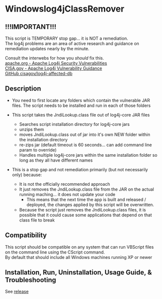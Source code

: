 # Windowslog4jClassRemover

## !!!IMPORTANT!!!
This script is TEMPORARY stop gap... it is NOT a remediation.  
The log4j problems are an area of active research and guidance on remediation updates nearly by the minute.  

Consult the interwebs for how you *should* fix this.  
[apache.org - Apache Log4j Security Vulnerabilities](https://logging.apache.org/log4j/2.x/security.html)  
[CISA.gov - Apache Log4j Vulnerability Guidance](https://www.cisa.gov/uscert/apache-log4j-vulnerability-guidance)  
[GitHub cisagov/log4j-affected-db](https://github.com/cisagov/log4j-affected-db)  

## Description
* You need to first locate any folders which contain the vulnerable JAR files. The script needs to be installed and run in each of those folders
* This script takes the JndiLookup.class file out of log4j-core JAR files
  * Searches script installation directory for log4j-core jars
  * unzips them
  * moves JndiLookup.class out of jar into it's own NEW folder within the installation directory
  * re-zips jar (default timeout is 60 seconds... can add command line param to override)
  * Handles multiple log4j-core jars within the same installation folder so long as they all have different names  

* This is a stop gap and not remediation primarily (but not necessarily only) because:
  * It is not the officially recommended approach
  * It just removes the JndiLookup.class file from the JAR on the actual running maching... it does not update your code
    * This means that the next time the app is built and released / deployed, the changes applied by this script will be overwritten.
  * Because the script just removes the JndiLookup.class files, it is possible that it could cause some applications that depend on that class file to break

## Compatibility
This script should be compatible on any system that can run VBScript files on the command line using the CScript command.  
By default that should include all Windows machines running XP or newer

## Installation, Run, Uninstallation, Usage Guide, & Troubleshooting
See [release](https://github.com/CrazyKidJack/Windowslog4jClassRemover/releases/latest)
